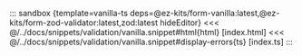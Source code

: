 <!-- A part of page Basic Form for Vanilla -->

::: sandbox {template=vanilla-ts deps=@ez-kits/form-vanilla:latest,@ez-kits/form-zod-validator:latest,zod:latest hideEditor}
<<< @/../docs/snippets/validation/vanilla.snippet#html{html} [index.html]
<<< @/../docs/snippets/validation/vanilla.snippet#display-errors{ts} [index.ts]
:::